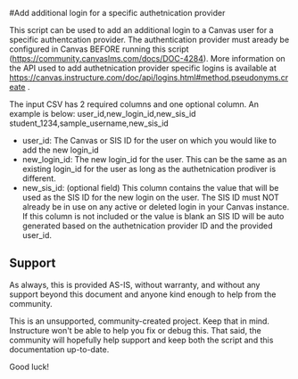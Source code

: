 #Add additional login for a specific authetnication provider

This script can be used to add an additional login to a Canvas user for a specific authentcation provider. The authentication provider must aready be configured in Canvas BEFORE running this script (https://community.canvaslms.com/docs/DOC-4284). More information on the API used to add authetnication provider specific logins is available at https://canvas.instructure.com/doc/api/logins.html#method.pseudonyms.create .

The input CSV has 2 required columns and one optional column. An example is below:
    user_id,new_login_id,new_sis_id
    student_1234,sample_username,new_sis_id

* user_id: The Canvas or SIS ID for the user on which you would like to add the new login_id
* new_login_id: The new login_id for the user. This can be the same as an existing login_id for the user as long as the authetnication prodiver is different.
* new_sis_id: (optional field) This column contains the value that will be used as the SIS ID for the new login on the user. The SIS ID must NOT already be in use on any active or deleted login in your Canvas instance. If this column is not included or the value is blank an SIS ID will be auto generated based on the authetnication provider ID and the provided user_id.

## Support
As always, this is provided AS-IS, without warranty, and without any support beyond this
document and anyone kind enough to help from the community.

This is an unsupported, community-created project. Keep that in mind. Instructure won't be
able to help you fix or debug this. That said, the community will hopefully help support
and keep both the script and this documentation up-to-date.

Good luck!
